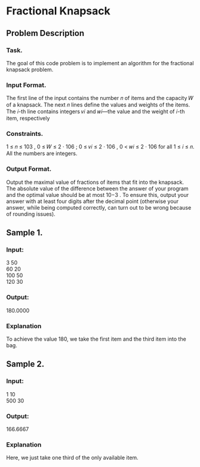 # Fractional Knapsack

## Problem Description
### Task.
The goal of this code problem is to implement an algorithm for the fractional knapsack problem.
### Input Format. 
The first line of the input contains the number 𝑛 of items and the capacity 𝑊 of a knapsack.
The next 𝑛 lines define the values and weights of the items. The 𝑖-th line contains integers 𝑣𝑖 and 𝑤𝑖—the
value and the weight of 𝑖-th item, respectively

### Constraints. 
1 ≤ 𝑛 ≤ 103 , 0 ≤ 𝑊 ≤ 2 · 106 ; 0 ≤ 𝑣𝑖 ≤ 2 · 106 , 0 < 𝑤𝑖 ≤ 2 · 106 for all 1 ≤ 𝑖 ≤ 𝑛.  All the
numbers are integers.

### Output Format. 
Output the maximal value of fractions of items that fit into the knapsack. The absolute
value of the difference between the answer of your program and the optimal value should be at most
10−3
. To ensure this, output your answer with at least four digits after the decimal point (otherwise
your answer, while being computed correctly, can turn out to be wrong because of rounding issues).


## Sample 1.
### Input:
3 50  
60 20   
100 50    
120 30

### Output:
180.0000
### Explanation
To achieve the value 180, we take the first item and the third item into the bag.

## Sample 2.
### Input:
1 10  
500 30
### Output:
166.6667
### Explanation
Here, we just take one third of the only available item.